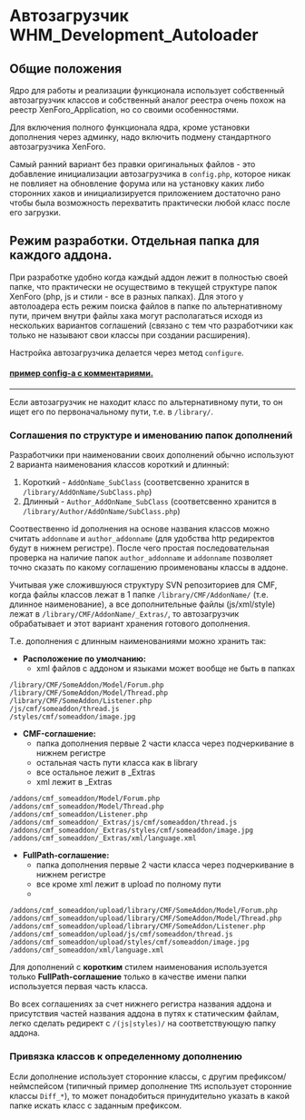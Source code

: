 Автозагрузчик WHM_Development_Autoloader
========================================
Общие положения
---------------
Ядро для работы и реализации функционала использует собственный автозагрузчик классов и собственный аналог реестра очень похож на реестр XenForo_Application, но со своими особенностями.

Для включения полного функционала ядра, кроме установки дополнения через админку, надо включить подмену стандартного автозагрузчика XenForo.

Самый ранний вариант без правки оригинальных файлов - это добавление инициализации автозагрузчика в `config.php`, которое никак не повлияет на обновление форума или на установку каких либо сторонних хаков и инициализируется приложением достаточно рано чтобы была возможность перехватить практически любой класс после его загрузки.

Режим разработки. Отдельная папка для каждого аддона.
-----------------------------------------------------
При разработке удобно когда каждый аддон лежит в полностью своей папке, что практически не осуществимо в текущей структуре папок XenForo (php, js и стили - все в разных папках).
Для этого у автолоадера есть режим поиска файлов в папке по альтернативному пути, причем внутри файлы хака могут располагаться исходя из нескольких вариантов соглашений (связано с тем что разработчики как только не называют свои классы при создании расширения).

Настройка автозагрузчика делается через метод `configure`.

#### [пример config-а с комментариями.](config.php.md)
------

Если автозагрузчик не находит класс по альтернативному пути, то он ищет его по первоначальному пути, т.е. в `/library/`.

### Соглашения по структуре и именованию папок дополнений
Разработчики при наименовании своих дополнений обычно используют 2 варианта наименования классов короткий и длинный:

1. Короткий - `AddOnName_SubClass` (соответсвенно хранится в `/library/AddOnName/SubClass.php`)
2. Длинный - `Author_AddOnName_SubClass` (соответсвенно хранится в `/library/Author/AddOnName/SubClass.php`)

Соотвественно id дополнения на основе названия классов можно считать `addonname` и `author_addonname` (для удобства http редиректов будут в нижнем регистре).
После чего простая последовательная проверка на наличие папок `author_addonname` и `addonname` позволяет точно сказать по какому соглашению проименованы классы в аддоне.

Учитывая уже сложившуюся структуру SVN репозиториев для CMF, когда файлы классов лежат в 1 папке `/library/CMF/AddonName/` (т.е. длинное наименование), а все дополнительные файлы (js/xml/style) лежат в `/library/CMF/AddonName/_Extras/`, то автозагрузчик обрабатывает и этот вариант хранения готового дополнения.

Т.е. дополнения с длинным наименованиями можно хранить так:

+ **Расположение по умолчанию:**
	+ xml файлов с аддоном и языками может вообще не быть в папках

~~~
/library/CMF/SomeAddon/Model/Forum.php
/library/CMF/SomeAddon/Model/Thread.php
/library/CMF/SomeAddon/Listener.php
/js/cmf/someaddon/thread.js
/styles/cmf/someaddon/image.jpg
~~~

+  **CMF-соглашение:**
	+ папка дополнения первые 2 части класса через подчеркивание в нижнем регистре
	+ остальная часть пути класса как в library
	+ все остальное лежит в _Extras
	+ xml лежит в _Extras

~~~
/addons/cmf_someaddon/Model/Forum.php
/addons/cmf_someaddon/Model/Thread.php
/addons/cmf_someaddon/Listener.php
/addons/cmf_someaddon/_Extras/js/cmf/someaddon/thread.js
/addons/cmf_someaddon/_Extras/styles/cmf/someaddon/image.jpg
/addons/cmf_someaddon/_Extras/xml/language.xml
~~~

+  **FullPath-соглашение:**
	+ папка дополнения первые 2 части класса через подчеркивание в нижнем регистре
	+ все кроме xml лежит в upload по полному пути
	+

~~~
/addons/cmf_someaddon/upload/library/CMF/SomeAddon/Model/Forum.php
/addons/cmf_someaddon/upload/library/CMF/SomeAddon/Model/Thread.php
/addons/cmf_someaddon/upload/library/CMF/SomeAddon/Listener.php
/addons/cmf_someaddon/upload/js/cmf/someaddon/thread.js
/addons/cmf_someaddon/upload/styles/cmf/someaddon/image.jpg
/addons/cmf_someaddon/xml/language.xml
~~~

Для дополнений с **коротким** стилем наименования используется только **FullPath-соглашение** только в качестве имени папки используется первая часть класса.

Во всех соглашениях за счет нижнего регистра названия аддона и присутствия частей названия аддона в путях к статическим файлам, легко сделать редирект с `/(js|styles)/` на соответствующую папку аддона.

### Привязка классов к определенному дополнению
Если дополнение использует сторонние классы, с другим префиксом/неймспейсом (типичный пример дополнение `TMS` использует сторонние классы `Diff_*`), то может понадобиться принудительно указать в какой папке искать класс с заданным префиксом.